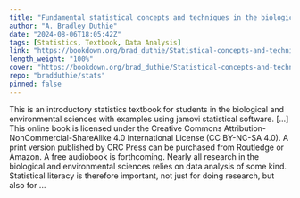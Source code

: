 ```yaml
---
title: "Fundamental statistical concepts and techniques in the biological and environmental sciences: With jamovi"
author: "A. Bradley Duthie"
date: "2024-08-06T18:05:42Z"
tags: [Statistics, Textbook, Data Analysis]
link: "https://bookdown.org/brad_duthie/Statistical-concepts-and-techniques-with-jamovi-1720789903589/"
length_weight: "100%"
cover: "https://bookdown.org/brad_duthie/Statistical-concepts-and-techniques-with-jamovi-1720789903589/img/cover.png"
repo: "bradduthie/stats"
pinned: false
---
```


This is an introductory statistics textbook for students in the biological and environmental sciences with examples using jamovi statistical software. [...] This online book is licensed under the Creative Commons Attribution-NonCommercial-ShareAlike 4.0 International License (CC BY-NC-SA 4.0). A print version published by CRC Press can be purchased from Routledge or Amazon. A free audiobook is forthcoming. Nearly all research in the biological and environmental sciences relies on data analysis of some kind.
Statistical literacy is therefore important, not just for doing research, but also for ...
